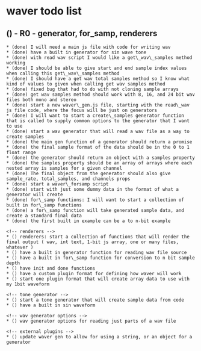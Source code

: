 # waver todo list

## () - R0 - generator, for_samp, renderers
    * (done) I will need a main js file with code for writing wav
    * (done) have a built in generator for sin wave tone
    * (done) with read wav script I would like a get\_wav\_samples method working    
    * (done) I should be able to give start and end sample index values when calling this get\_wav\_samples method
    * (done) I should have a get wav total samples method so I know what kind of values to given when calling get wav samples method
    * (done) fixed bug that had to do with not cloning sample arrays
    * (done) get wav samples method should work with 8, 16, and 24 bit wav files both mono and stereo
    * (done) start a new waver\_gen.js file, starting with the read\_wav js file code, where the focus will be just on generators
    * (done) I will want to start a create\_samples generator function that is called to supply common options to the generator that I want to use
    * (done) start a wav generator that will read a wav file as a way to create samples
    * (done) the main gen function of a generator should return a promise
    * (done) the final sample format of the data should be in the 0 to 1 float range
    * (done) the generator should return an object with a samples property
    * (done) the samples property should be an array of arrays where each nested array is samples for a given channel
    * (done) The final object from the generator should also give sample_rate, total_samples, and channels props
    * (done) start a waver\_forsamp script
    * (done) start with just some dummy data in the format of what a generator will create
    * (done) for\_samp functions: I will want to start a collection of built in for\_samp functions
    * (done) a for\_samp function will take generated sample data, and create a standard final data
    * (done) the first built in example can be a to n-bit example
        
    <!-- renderers -->
    * () renderers: start a collection of functions that will render the final output ( wav, int text, 1-bit js array, one or many files, whatever ) 
    * () have a built in generator function for reading wav file source
    * () have a built in for\_samp function for conversion to n bit sample depth
    * () have init and done functions
    * () have a custom plugin format for defining how waver will work
    * () start one plugin format that will create array data to use with my 1bit waveform
    
    <!-- tone generator -->
    * () start a tone generator that will create sample data from code
    * () have a built in sin waveform
    
    <!-- wav generator options -->
    * () wav generator options for reading just parts of a wav file
       
    <!-- external plugins -->
    * () update waver gen to allow for using a string, or an object for a generator
    
